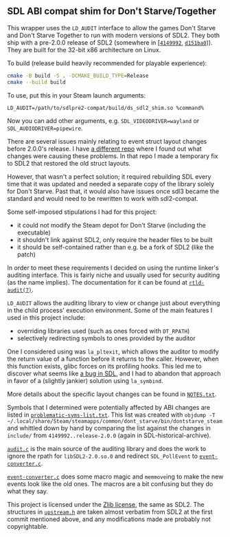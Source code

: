 SDL ABI compat shim for Don't Starve/Together
---

This wrapper uses the `LD_AUDIT` interface to allow the games Don't Starve and
Don't Starve Together to run with modern versions of SDL2. They both ship with
a pre-2.0.0 release of SDL2 (somewhere in [[`4149992`](https://github.com/libsdl-org/SDL-historical-archive/commit/4149992ac26e739dd843f78a5a7bbe2dc5bcca71),
[`d151ba0`](https://github.com/libsdl-org/SDL-historical-archive/commit/d151ba09266de92d2a4f631c86441d637f853e9e))).
They are built for the 32-bit x86 architecture on Linux.

To build (release build heavily recommended for playable experience):

```bash
cmake -B build -S . -DCMAKE_BUILD_TYPE=Release
cmake --build build
```

To use, put this in your Steam launch arguments:

```
LD_AUDIT=/path/to/sdlpre2-compat/build/ds_sdl2_shim.so %command%
```

Now you can add other arguments, e.g. `SDL_VIDEODRIVER=wayland` or
`SDL_AUDIODRIVER=pipewire`.

There are several issues mainly relating to event struct layout changes before
2.0.0's release. I have [a different repo](https://github.com/JL2210/dont-starve-sdl2)
where I found out what changes were causing these problems. In that repo I made
a temporary fix to SDL2 that restored the old struct layouts.

However, that wasn't a perfect solution; it required rebuilding SDL every time
that it was updated and needed a separate copy of the library solely for Don't
Starve. Past that, it would also have issues once sdl3 became the standard and
would need to be rewritten to work with sdl2-compat.

Some self-imposed stipulations I had for this project:

- it could not modify the Steam depot for Don't Starve (including the executable)
- it shouldn't link against SDL2, only require the header files to be built
- it should be self-contained rather than e.g. be a fork of SDL2 (like the patch)

In order to meet these requirements I decided on using the runtime linker's
auditing interface. This is fairly niche and usually used for security auditing
(as the name implies). The documentation for it can be found at [`rtld-audit(7)`](https://man7.org/linux/man-pages/man7/rtld-audit.7.html).

`LD_AUDIT` allows the auditing library to view or change just about everything
in the child process' execution environment. Some of the main features I used
in this project include:

- overriding libraries used (such as ones forced with `DT_RPATH`)
- selectively redirecting symbols to ones provided by the auditor

One I considered using was `la_pltexit`, which allows the auditor to modify
the return value of a function before it returns to the caller. However, when
this function exists, glibc forces on its profiling hooks. This led me to
discover what seems like [a bug in SDL](https://github.com/libsdl-org/SDL/issues/10918),
and I had to abandon that approach in favor of a (slightly jankier) solution
using `la_symbind`.

More details about the specific layout changes can be found in [`NOTES.txt`](NOTES.txt).

Symbols that I determined were potentially affected by ABI changes are listed
in [`problematic-syms-list.txt`](problematic-syms-list.txt). This list was created with
`objdump -T ~/.local/share/Steam/steamapps/common/dont_starve/bin/dontstarve_steam`
and whittled down by hand by comparing the list against the changes in
`include/` from `4149992..release-2.0.0` (again in SDL-historical-archive).

[`audit.c`](audit.c) is the main source of the auditing library and does the work to
ignore the rpath for `libSDL2-2.0.so.0` and redirect `SDL_PollEvent` to
[`event-converter.c`](event-converter.c).

[`event-converter.c`](event-converter.c) does some macro magic and `memmove`ing to make the new
events look like the old ones. The macros are a bit confusing but they do what they
say.

This project is licensed under the [Zlib license](LICENSE.txt), the same as SDL2.
The structures in [`upstream.h`](upstream.h) are taken almost verbatim from SDL2 at the first
commit mentioned above, and any modifications made are probably not copyrightable.
